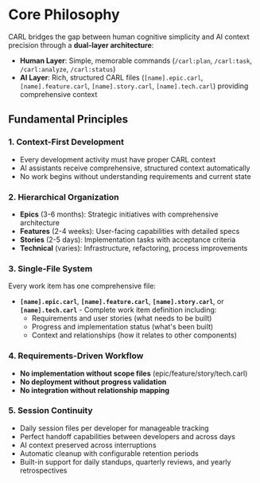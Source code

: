 # Core Philosophy

CARL bridges the gap between human cognitive simplicity and AI context precision through a **dual-layer architecture**:

- **Human Layer**: Simple, memorable commands (`/carl:plan`, `/carl:task`, `/carl:analyze`, `/carl:status`)
- **AI Layer**: Rich, structured CARL files (`[name].epic.carl`, `[name].feature.carl`, `[name].story.carl`, `[name].tech.carl`) providing comprehensive context

## Fundamental Principles

### 1. **Context-First Development**
- Every development activity must have proper CARL context
- AI assistants receive comprehensive, structured context automatically
- No work begins without understanding requirements and current state

### 2. **Hierarchical Organization**
- **Epics** (3-6 months): Strategic initiatives with comprehensive architecture
- **Features** (2-4 weeks): User-facing capabilities with detailed specs
- **Stories** (2-5 days): Implementation tasks with acceptance criteria
- **Technical** (varies): Infrastructure, refactoring, process improvements

### 3. **Single-File System**
Every work item has one comprehensive file:
- **`[name].epic.carl`**, **`[name].feature.carl`**, **`[name].story.carl`**, or **`[name].tech.carl`** - Complete work item definition including:
  - Requirements and user stories (what needs to be built)
  - Progress and implementation status (what's been built)
  - Context and relationships (how it relates to other components)

### 4. **Requirements-Driven Workflow**
- **No implementation without scope files** (epic/feature/story/tech.carl)
- **No deployment without progress validation**
- **No integration without relationship mapping**

### 5. **Session Continuity**
- Daily session files per developer for manageable tracking
- Perfect handoff capabilities between developers and across days
- AI context preserved across interruptions
- Automatic cleanup with configurable retention periods
- Built-in support for daily standups, quarterly reviews, and yearly retrospectives
